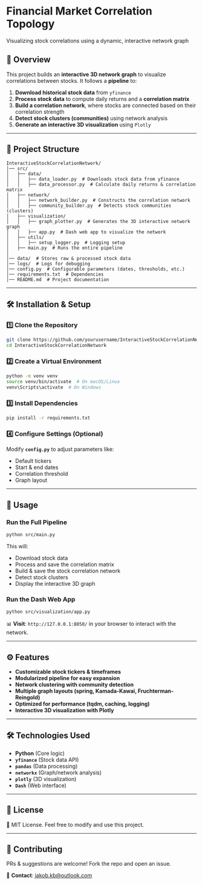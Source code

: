 # Financial Market Correlation Topology

Visualizing stock correlations using a dynamic, interactive network graph

## 📌 Overview
This project builds an **interactive 3D network graph** to visualize correlations between stocks. It follows a **pipeline** to:
1. **Download historical stock data** from `yfinance`
2. **Process stock data** to compute daily returns and a **correlation matrix**
3. **Build a correlation network**, where stocks are connected based on their correlation strength
4. **Detect stock clusters (communities)** using network analysis
5. **Generate an interactive 3D visualization** using `Plotly`

---

## 📂 Project Structure
```
InteractiveStockCorrelationNetwork/
│── src/
│   ├── data/
│   │   ├── data_loader.py  # Downloads stock data from yfinance
│   │   ├── data_processor.py  # Calculate daily returns & correlation matrix
│   ├── network/
│   │   ├── network_builder.py  # Constructs the correlation network
│   │   ├── community_builder.py  # Detects stock communities (clusters)
│   ├── visualization/
│   │   ├── graph_plotter.py  # Generates the 3D interactive network graph
│   │   ├── app.py  # Dash web app to visualize the network
│   ├── utils/
│   │   ├── setup_logger.py  # Logging setup
│   ├── main.py  # Runs the entire pipeline
│
│── data/  # Stores raw & processed stock data
│── logs/  # Logs for debugging
│── config.py  # Configurable parameters (dates, thresholds, etc.)
│── requirements.txt  # Dependencies
│── README.md  # Project documentation
```

---

## 🛠️ Installation & Setup
### 1️⃣ Clone the Repository
```bash
git clone https://github.com/yourusername/InteractiveStockCorrelationNetwork.git
cd InteractiveStockCorrelationNetwork
```

### 2️⃣ Create a Virtual Environment
```bash
python -m venv venv
source venv/bin/activate  # On macOS/Linux
venv\Scripts\activate  # On Windows
```

### 3️⃣ Install Dependencies
```bash
pip install -r requirements.txt
```

### 4️⃣ Configure Settings (Optional)
Modify **`config.py`** to adjust parameters like:
- Default tickers
- Start & end dates
- Correlation threshold
- Graph layout

---

## 🚀 Usage
### Run the Full Pipeline
```bash
python src/main.py
```
This will:
* Download stock data  
* Process and save the correlation matrix  
* Build & save the stock correlation network  
* Detect stock clusters  
* Display the interactive 3D graph  

### Run the Dash Web App
```bash
python src/visualization/app.py
```
📊 **Visit**: `http://127.0.0.1:8050/` in your browser to interact with the network.

---

## ⚙️ Features
* **Customizable stock tickers & timeframes**  
* **Modularized pipeline for easy expansion**  
* **Network clustering with community detection**  
* **Multiple graph layouts (spring, Kamada-Kawai, Fruchterman-Reingold)**  
* **Optimized for performance (tqdm, caching, logging)**  
* **Interactive 3D visualization with Plotly**  

---

## 🛠️ Technologies Used
- **Python** (Core logic)
- **`yfinance`** (Stock data API)
- **`pandas`** (Data processing)
- **`networkx`** (Graph/network analysis)
- **`plotly`** (3D visualization)
- **`Dash`** (Web interface)

---

## 📜 License
📝 MIT License. Feel free to modify and use this project.

---

## 🤝 Contributing
PRs & suggestions are welcome! Fork the repo and open an issue.

📩 **Contact**: jakob.kb@outlook.com  

